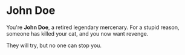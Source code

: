 # John Doe

You're **John Doe**, a retired legendary mercenary. For a stupid reason, someone has killed your cat, and you now want revenge.

They will try, but no one can stop you.

